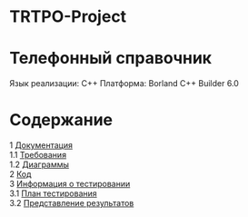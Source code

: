 # TRTPO-Project
# Телефонный справочник
Язык реализации: C++ 
Платформа: Borland C++ Builder 6.0

# Содержание
1 [Документация](#)  
1.1 [Требования](#)  
1.2 [Диаграммы](#)  
2 [Код](Code)  
3 [Информация о тестировании](Testing)  
3.1 [План тестирования](#)  
3.2 [Представление результатов](#) 